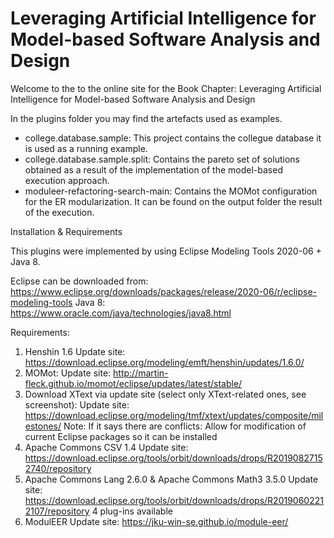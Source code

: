# Leveraging Artificial Intelligence for Model-based Software Analysis and Design
Welcome to the to the online site for the Book Chapter: Leveraging Artificial Intelligence for Model-based Software Analysis and Design

In the plugins folder you may find the artefacts used as examples.
- college.database.sample: This project contains the collegue database it is used as a running example.
- college.database.sample.split: Contains the pareto set of solutions obtained as a result of the implementation of the model-based execution approach.
- moduleer-refactoring-search-main: Contains the MOMot configuration for the ER modularization. It can be found on the output folder the result of the execution. 

Installation & Requirements

This plugins were implemented by using Eclipse Modeling Tools 2020-06 + Java 8.

Eclipse can be downloaded from: https://www.eclipse.org/downloads/packages/release/2020-06/r/eclipse-modeling-tools
Java 8: https://www.oracle.com/java/technologies/java8.html 

Requirements:

1) Henshin 1.6
	Update site: https://download.eclipse.org/modeling/emft/henshin/updates/1.6.0/
2) MOMot: 
	Update site: http://martin-fleck.github.io/momot/eclipse/updates/latest/stable/
3) Download XText via update site (select only XText-related ones, see screenshot): 
	Update site: https://download.eclipse.org/modeling/tmf/xtext/updates/composite/milestones/
	Note: If it says there are conflicts: Allow for modification of current Eclipse packages so it can be installed
4) Apache Commons CSV 1.4
	Update site: https://download.eclipse.org/tools/orbit/downloads/drops/R20190827152740/repository
5) Apache Commons Lang 2.6.0 & Apache Commons Math3 3.5.0
	Update site: https://download.eclipse.org/tools/orbit/downloads/drops/R20190602212107/repository 4 plug-ins available
6) ModulEER
	Update site: https://jku-win-se.github.io/module-eer/	
